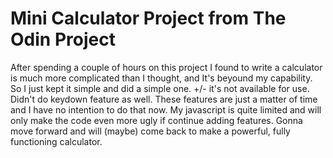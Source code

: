 # Mini Calculator Project from The Odin Project

After spending a couple of hours on this project I found to write a calculator is much more complicated than I thought, and It's beyound my capability.
So I just kept it simple and did a simple one.
+/- it's not available for use.
Didn't do keydown feature as well.
These features are just a matter of time and I have no intention to do that now.
My javascript is quite limited and will only make the code even more ugly if continue adding features.
Gonna move forward and will (maybe) come back to make a powerful, fully functioning calculator.
